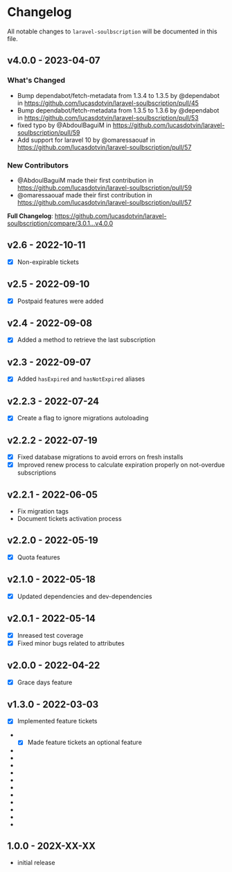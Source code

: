 # Changelog

All notable changes to `laravel-soulbscription` will be documented in this file.

## v4.0.0 - 2023-04-07

### What's Changed

- Bump dependabot/fetch-metadata from 1.3.4 to 1.3.5 by @dependabot in https://github.com/lucasdotvin/laravel-soulbscription/pull/45
- Bump dependabot/fetch-metadata from 1.3.5 to 1.3.6 by @dependabot in https://github.com/lucasdotvin/laravel-soulbscription/pull/53
- fixed typo by @AbdoulBaguiM in https://github.com/lucasdotvin/laravel-soulbscription/pull/59
- Add support for laravel 10 by @omaressaouaf in https://github.com/lucasdotvin/laravel-soulbscription/pull/57

### New Contributors

- @AbdoulBaguiM made their first contribution in https://github.com/lucasdotvin/laravel-soulbscription/pull/59
- @omaressaouaf made their first contribution in https://github.com/lucasdotvin/laravel-soulbscription/pull/57

**Full Changelog**: https://github.com/lucasdotvin/laravel-soulbscription/compare/3.0.1...v4.0.0

## v2.6 - 2022-10-11

- [x] Non-expirable tickets

## v2.5 - 2022-09-10

- [x] Postpaid features were added

## v2.4 - 2022-09-08

- [x] Added a method to retrieve the last subscription

## v2.3 - 2022-09-07

- [x] Added `hasExpired` and `hasNotExpired` aliases

## v2.2.3 - 2022-07-24

- [x] Create a flag to ignore migrations autoloading

## v2.2.2 - 2022-07-19

- [x] Fixed database migrations to avoid errors on fresh installs
- [x] Improved renew process to calculate expiration properly on not-overdue subscriptions

## v2.2.1 - 2022-06-05

- Fix migration tags
- Document tickets activation process

## v2.2.0 - 2022-05-19

- [x] Quota features

## v2.1.0 - 2022-05-18

- [x] Updated dependencies and dev-dependencies

## v2.0.1 - 2022-05-14

- [x] Inreased test coverage
- [x] Fixed minor bugs related to attributes

## v2.0.0 - 2022-04-22

- [x] Grace days feature

## v1.3.0 - 2022-03-03

- [x] Implemented feature tickets
- - [x] Made feature tickets an optional feature
- 
- 
- 
- 
- 
- 
- 
- 
- 
- 
- 

## 1.0.0 - 202X-XX-XX

- initial release
